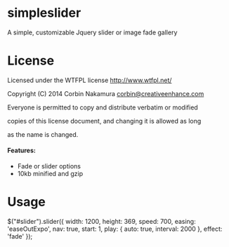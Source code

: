 simpleslider
============

A simple, customizable Jquery slider or image fade gallery


License
============

Licensed under the WTFPL license http://www.wtfpl.net/

  Copyright (C) 2014 Corbin Nakamura <corbin@creativeenhance.com> 

  Everyone is permitted to copy and distribute verbatim or modified 
  
  copies of this license document, and changing it is allowed as long 
  
  as the name is changed. 

#### Features:
 * Fade or slider options
 * 10kb minified and gzip

Usage
============

 $("#slider").slider({
            width: 1200,
            height: 369,
            speed: 700,
            easing: 'easeOutExpo',
            nav: true,
            start: 1,
            play: {
                auto: true,
                interval: 2000
                  },
            effect: 'fade'
            });
